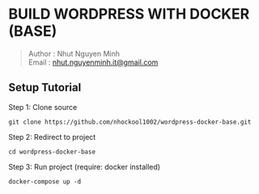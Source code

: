 # BUILD WORDPRESS WITH DOCKER (BASE)
> Author : Nhut Nguyen Minh <br>
> Email : nhut.nguyenminh.it@gmail.com
## Setup Tutorial

Step 1: Clone source
```
git clone https://github.com/nhockool1002/wordpress-docker-base.git
```

Step 2: Redirect to project
```
cd wordpress-docker-base
```

Step 3: Run project (require: docker installed)
```
docker-compose up -d
```
